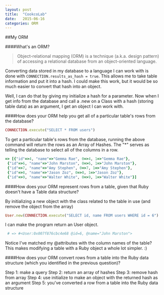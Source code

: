 ```yaml
---
layout: post
title:  "CookcoLab"
date:   2015-06-16
categories: ORM
---
```


##My ORM

####What's an ORM?
> Object-relational mapping (ORM) is a technique (a.k.a. design pattern) of accessing a relational database from an object-oriented language.

Converting data stored in my database to a language I can work with is done with `CONNECTION.results_as_hash = true`. This allows me to take table information and put it into a hash. I could make this work, but it would be so much easier to convert that hash into an object. 

Well, I can do that by giving my initialize a hash for a parameter. Now when I get info from the database and call a .new on a Class with a hash (storing table data) as an argument, I get an object I can work with.


####How does your ORM help you get all of a particular table's rows from the database?

```ruby
CONNECTION.execute("SELECT * FROM users")
```

To get a particular table's rows from the database, running the above command will return the rows as an Array of Hashes. The "*" serves as telling the database to select all of the columns in a row.

```ruby
=> [{"id"=>4, "name"=>"Gemma Rae", 0=>4, 1=>"Gemma Rae"},
 {"id"=>6, "name"=>"John Marston", 0=>6, 1=>"John Marston"},
 {"id"=>7, "name"=>"Amy Stephen", 0=>7, 1=>"Amy Stephen"},
 {"id"=>8, "name"=>"Jason Zoz", 0=>8, 1=>"Jason Zoz"},
 {"id"=>9, "name"=>"Walter White", 0=>9, 1=>"Walter White"}]
```


####How does your ORM represent rows from a table, given that Ruby doesn't have a Table data structure?

By initializing a new object with the class related to the table in use (and remove the object from the array)

```ruby
User.new(CONNECTION.execute("SELECT id, name FROM users WHERE id = 6").first)
```

I can make the program return an User object.

```ruby
 # => #<User:0x007f876cbc4e68 @id=6, @name="John Marston">
```

Notice I've matched my @attributes with the column names of the table? This makes modifying a table with a Ruby object a whole lot simpler. :)


####How does your ORM convert rows from a table into the Ruby data structure (which you identified in the previous question)?

Step 1: make a query
Step 2: return an array of hashes
Step 3: remove hash from array
Step 4: use initialize to make an object with the returned hash as an argument
Step 5: you've converted a row from a table into the Ruby data structure
